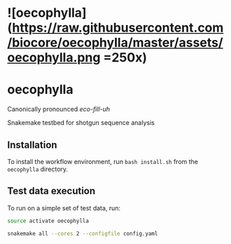 # ![oecophylla](https://raw.githubusercontent.com/biocore/oecophylla/master/assets/oecophylla.png  =250x)
# oecophylla

Canonically pronounced *eco-fill-uh*

Snakemake testbed for shotgun sequence analysis

## Installation

To install the workflow environment, run `bash install.sh` from the `oecophylla` directory. 

## Test data execution

To run on a simple set of test data, run:

```bash
source activate oecophylla

snakemake all --cores 2 --configfile config.yaml
```

